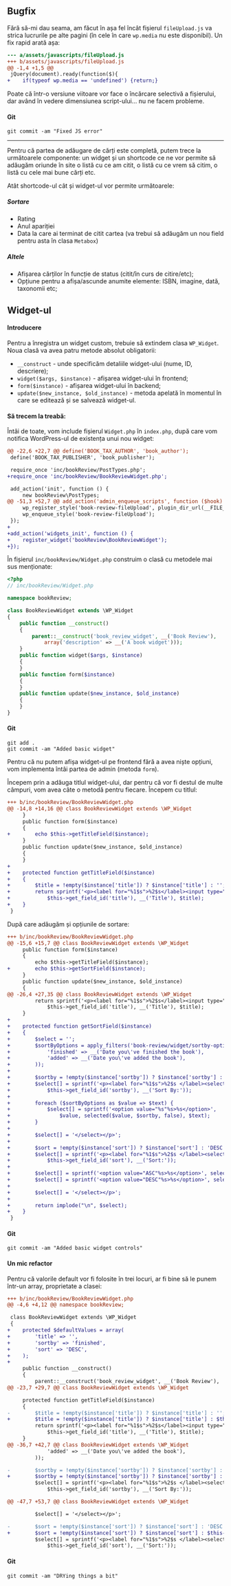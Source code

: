 ## Bugfix
Fără să-mi dau seama, am făcut în așa fel încât fișierul `fileUpload.js` va strica lucrurile pe alte pagini (în cele în care `wp.media` nu este disponibil). Un fix rapid arată așa:
```diff
--- a/assets/javascripts/fileUpload.js
+++ b/assets/javascripts/fileUpload.js
@@ -1,4 +1,5 @@
 jQuery(document).ready(function($){
+    if(typeof wp.media == 'undefined') {return;}
```

Poate că într-o versiune viitoare vor face o încărcare selectivă a fișierului, dar având în vedere dimensiunea script-ului... nu ne facem probleme.

#### Git
```
git commit -am "Fixed JS error"
```

-------------

Pentru că partea de adăugare de cărți este completă, putem trece la următoarele componente: un widget și un shortcode ce ne vor permite să adăugăm oriunde în site  o listă cu ce am citit,  o listă cu ce vrem să citim, o listă cu cele mai bune cărți etc.

Atât shortcode-ul cât și widget-ul vor permite următoarele:

##### Sortare
- Rating
- Anul apariției
- Data la care ai terminat de citit cartea (va trebui să adăugăm un nou field pentru asta în clasa `Metabox`)

##### Altele
- Afișarea cărților în funcție de status (citit/în curs de citire/etc);
- Opțiune pentru a afișa/ascunde anumite elemente: ISBN, imagine, dată, taxonomii etc;

## Widget-ul


#### Introducere
Pentru a înregistra un widget custom, trebuie să extindem clasa `WP_Widget`. Noua clasă va avea patru metode absolut obligatorii:

- `__construct` - unde specificăm detaliile widget-ului (nume, ID, descriere);
- `widget($args, $instance)` - afișarea widget-ului în frontend;
- `form($instance)` - afișarea widget-ului în backend;
- `update($new_instance, $old_instance)` - metoda apelată în momentul în care se editează și se salvează widget-ul.

#### Să trecem la treabă:

Întâi de toate, vom include fișierul `Widget.php` în `index.php`, după care vom notifica WordPress-ul de existența unui nou widget:

```diff
@@ -22,6 +22,7 @@ define('BOOK_TAX_AUTHOR', 'book_author');
 define('BOOK_TAX_PUBLISHER', 'book_publisher');

 require_once 'inc/bookReview/PostTypes.php';
+require_once 'inc/bookReview/BookReviewWidget.php';

 add_action('init', function () {
     new bookReview\PostTypes;
@@ -51,3 +52,7 @@ add_action('admin_enqueue_scripts', function ($hook) {
     wp_register_style('book-review-fileUpload', plugin_dir_url(__FILE__) . 'assets/stylesheets/fileUpload.css', array(), BOOK_VERSION);
     wp_enqueue_style('book-review-fileUpload');
 });
+
+add_action('widgets_init', function () {
+    register_widget('bookReview\BookReviewWidget');
+});
```

În fișierul `inc/bookReview/Widget.php` construim o clasă cu metodele mai sus menționate:

```php
<?php
// inc/bookReview/Widget.php

namespace bookReview;

class BookReviewWidget extends \WP_Widget
{
    public function __construct()
    {
        parent::__construct('book_review_widget', __('Book Review'),
            array('description' => __('A book widget')));
    }
    public function widget($args, $instance)
    {
    }
    public function form($instance)
    {
    }
    public function update($new_instance, $old_instance)
    {
    }
}
```


#### Git
```
git add .
git commit -am "Added basic widget"
```

Pentru că nu putem afișa widget-ul pe frontend fără a avea niște opțiuni, vom implementa întâi partea de admin (metoda `form`).

Începem prin a adăuga titlul widget-ului, dar pentru că vor fi destul de multe câmpuri, vom avea câte o metodă pentru fiecare. Începem cu titlul:

```diff
+++ b/inc/bookReview/BookReviewWidget.php
@@ -14,8 +14,16 @@ class BookReviewWidget extends \WP_Widget
     }
     public function form($instance)
     {
+        echo $this->getTitleField($instance);
     }
     public function update($new_instance, $old_instance)
     {
     }
+
+    protected function getTitleField($instance)
+    {
+        $title = !empty($instance['title']) ? $instance['title'] : '';
+        return sprintf('<p><label for="%1$s">%2$s</label><input type="text" name="%1$s" value="%3$s" class="widefat"></p>',
+            $this->get_field_id('title'), __('Title'), $title);
+    }
 }
```

După care adăugăm și opțiunile de sortare:

```diff
+++ b/inc/bookReview/BookReviewWidget.php
@@ -15,6 +15,7 @@ class BookReviewWidget extends \WP_Widget
     public function form($instance)
     {
         echo $this->getTitleField($instance);
+        echo $this->getSortField($instance);
     }
     public function update($new_instance, $old_instance)
     {
@@ -26,4 +27,35 @@ class BookReviewWidget extends \WP_Widget
         return sprintf('<p><label for="%1$s">%2$s</label><input type="text" name="%1$s" value="%3$s" class="widefat"></p>',
             $this->get_field_id('title'), __('Title'), $title);
     }
+
+    protected function getSortField($instance)
+    {
+        $select = '';
+        $sortByOptions = apply_filters('book-review/widget/sortby-options', array(
+            'finished' => __('Date you\'ve finished the book'),
+            'added' => __('Date you\'ve added the book'),
+        ));
+
+        $sortby = !empty($instance['sortby']) ? $instance['sortby'] : 'finished';
+        $select[] = sprintf('<p><label for="%1$s">%2$s </label><select class="widefat" name="%1$s">',
+            $this->get_field_id('sortby'), __('Sort By:'));
+
+        foreach ($sortByOptions as $value => $text) {
+            $select[] = sprintf('<option value="%s"%s>%s</option>',
+                $value, selected($value, $sortby, false), $text);
+        }
+
+        $select[] = '</select></p>';
+
+        $sort = !empty($instance['sort']) ? $instance['sort'] : 'DESC';
+        $select[] = sprintf('<p><label for="%1$s">%2$s </label><select class="widefat" name="%1$s">',
+            $this->get_field_id('sort'), __('Sort:'));
+
+        $select[] = sprintf('<option value="ASC"%s>%s</option>', selected('ASC', $sort, false), __('ASC'));
+        $select[] = sprintf('<option value="DESC"%s>%s</option>', selected('DESC', $sort, false), __('DESC'));
+
+        $select[] = '</select></p>';
+
+        return implode("\n", $select);
+    }
 }
```


#### Git
```
git commit -am "Added basic widget controls"
```


#### Un mic refactor
Pentru că valorile default vor fi folosite în trei locuri, ar fi bine să le punem într-un array, proprietate a clasei:

```diff
+++ b/inc/bookReview/BookReviewWidget.php
@@ -4,6 +4,12 @@ namespace bookReview;

 class BookReviewWidget extends \WP_Widget
 {
+    protected $defaultValues = array(
+        'title' => '',
+        'sortby' => 'finished',
+        'sort' => 'DESC',
+    );
+
     public function __construct()
     {
         parent::__construct('book_review_widget', __('Book Review'),
@@ -23,7 +29,7 @@ class BookReviewWidget extends \WP_Widget

     protected function getTitleField($instance)
     {
-        $title = !empty($instance['title']) ? $instance['title'] : '';
+        $title = !empty($instance['title']) ? $instance['title'] : $this->defaultValues['title'];
         return sprintf('<p><label for="%1$s">%2$s</label><input type="text" name="%1$s" value="%3$s" class="widefat"></p>',
             $this->get_field_id('title'), __('Title'), $title);
     }
@@ -36,7 +42,7 @@ class BookReviewWidget extends \WP_Widget
             'added' => __('Date you\'ve added the book'),
         ));

-        $sortby = !empty($instance['sortby']) ? $instance['sortby'] : 'finished';
+        $sortby = !empty($instance['sortby']) ? $instance['sortby'] : $this->defaultValues['sortby'];
         $select[] = sprintf('<p><label for="%1$s">%2$s </label><select class="widefat" name="%1$s">',
             $this->get_field_id('sortby'), __('Sort By:'));

@@ -47,7 +53,7 @@ class BookReviewWidget extends \WP_Widget

         $select[] = '</select></p>';

-        $sort = !empty($instance['sort']) ? $instance['sort'] : 'DESC';
+        $sort = !empty($instance['sort']) ? $instance['sort'] : $this->defaultValues['sort'];
         $select[] = sprintf('<p><label for="%1$s">%2$s </label><select class="widefat" name="%1$s">',
             $this->get_field_id('sort'), __('Sort:'));
```


#### Git
```
git commit -am "DRYing things a bit"
```
